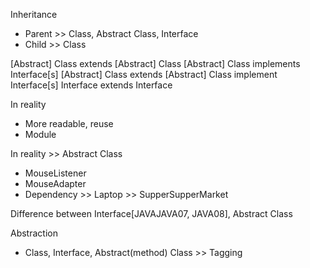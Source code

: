 Inheritance
+ Parent >> Class, Abstract Class, Interface
+ Child  >> Class

[Abstract] Class extends [Abstract] Class
[Abstract] Class implements Interface[s]
[Abstract] Class extends [Abstract] Class implement Interface[s]
Interface 		 extends Interface

In reality
+ More readable, reuse
+ Module

In reality >> Abstract Class
+ MouseListener
+ MouseAdapter
+ Dependency >> Laptop >> SupperSupperMarket

Difference between Interface[JAVAJAVA07, JAVA08], Abstract Class

Abstraction
+ Class, Interface, Abstract(method) Class >> Tagging
